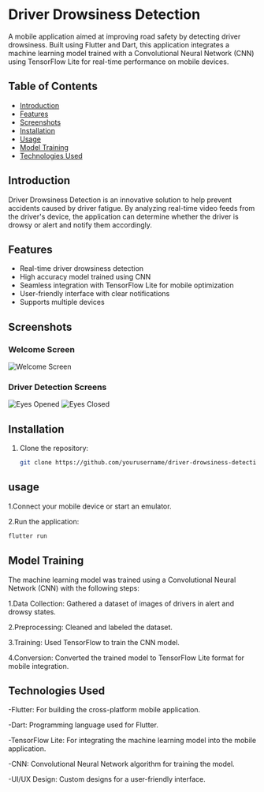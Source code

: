 ﻿# Driver Drowsiness Detection

A mobile application aimed at improving road safety by detecting driver drowsiness. Built using Flutter and Dart, this application integrates a machine learning model trained with a Convolutional Neural Network (CNN) using TensorFlow Lite for real-time performance on mobile devices.

## Table of Contents

- [Introduction](#introduction)
- [Features](#features)
- [Screenshots](#screenshots)
- [Installation](#installation)
- [Usage](#usage)
- [Model Training](#model-training)
- [Technologies Used](#technologies-used)


## Introduction

Driver Drowsiness Detection is an innovative solution to help prevent accidents caused by driver fatigue. By analyzing real-time video feeds from the driver's device, the application can determine whether the driver is drowsy or alert and notify them accordingly.

## Features

- Real-time driver drowsiness detection
- High accuracy model trained using CNN
- Seamless integration with TensorFlow Lite for mobile optimization
- User-friendly interface with clear notifications
- Supports multiple devices

## Screenshots

### Welcome Screen

![Welcome Screen](screenshots/welcome_screen.jpg)

### Driver Detection Screens

![Eyes Opened](screenshots/Eye_opened.jpg)
![Eyes Closed](./screenshots/Eye_closed.jpg)

## Installation

1. Clone the repository:
   ```bash
   git clone https://github.com/yourusername/driver-drowsiness-detection.git
## usage
1.Connect your mobile device or start an emulator.

2.Run the application:
  ```bash
 flutter run
```
##    Model Training
The machine learning model was trained using a Convolutional Neural Network (CNN) with the following steps:

1.Data Collection: Gathered a dataset of images of drivers in alert and drowsy states.

2.Preprocessing: Cleaned and labeled the dataset.

3.Training: Used TensorFlow to train the CNN model.

4.Conversion: Converted the trained model to TensorFlow Lite format for mobile integration.


## Technologies Used

-Flutter: For building the cross-platform mobile application.

-Dart: Programming language used for Flutter.

-TensorFlow Lite: For integrating the machine learning model into the mobile application.

-CNN: Convolutional Neural Network algorithm for training the model.

-UI/UX Design: Custom designs for a user-friendly interface.
